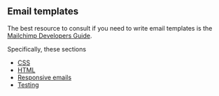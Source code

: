 ## Email templates

The best resource to consult if you need to write email templates is the [Mailchimp Developers Guide](https://templates.mailchimp.com).

Specifically, these sections

* [CSS](https://templates.mailchimp.com/development/css/)
* [HTML](https://templates.mailchimp.com/development/html/)
* [Responsive emails](https://templates.mailchimp.com/development/responsive-email/)
* [Testing](https://templates.mailchimp.com/development/testing-emails/)
